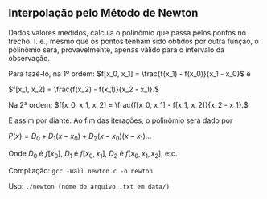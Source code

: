 ## Interpolação pelo Método de Newton

Dados valores medidos, calcula o polinômio que passa pelos pontos no trecho. I. e., mesmo que os pontos tenham sido obtidos por outra função, o polinômio será, provavelmente, apenas válido para o intervalo da observação.

Para fazê-lo, na 1º ordem: $f[x_0, x_1] = \frac{f(x_1) - f(x_0)}{x_1 - x_0}$ e 

$f[x_1, x_2] = \frac{f(x_2) - f(x_1)}{x_2 - x_1}.$

Na 2ª ordem: $f[x_0, x_1, x_2] = \frac{f[x_0, x_1] - f[x_1, x_2]}{x_2 - x_1}.$

E assim por diante. Ao fim das iterações, o polinômio será dado por

$P(x) = D_0 + D_1(x - x_0) + D_2(x - x_0)(x - x_1)...$

Onde $D_0$ é $f[x_0]$, $D_1$ é $f[x_0, x_1]$, $D_2$ é $f[x_0, x_1, x_2]$, etc.

Compilação: `gcc -Wall newton.c -o newton`

Uso: `./newton (nome do arquivo .txt em data/)`